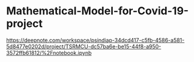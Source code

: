 # Mathematical-Model-for-Covid-19-project
https://deepnote.com/workspace/psindiap-34dcd417-c5fb-4586-a581-5d8477e0202d/project/TSRMCU-dc57ba6e-be15-44f8-a950-3572ffb61812/%2Fnotebook.ipynb
